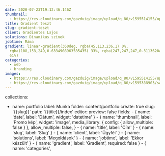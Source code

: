 ```yaml
---
date: 2020-07-23T19:12:46.146Z
thumbnail:
  - https://res.cloudinary.com/gazduig/image/upload/q_80/v1595514155/upsqr7dh78c5mndkozfl.png
title: Gradient teszt
slug: gradient-teszt
client: Gradientes Lajos
solutions: Dinamikus szinek
jobtime: Máma
gradient: linear-gradient(360deg, rgba(45,113,236,1) 0%,
  rgba(108,158,249,0.6334908963585435) 33%, rgba(247,247,247,0.3113620448179272)
  61%)
categories:
  - web
  - branding
images:
  - https://res.cloudinary.com/gazduig/image/upload/q_80/v1595514155/upsqr7dh78c5mndkozfl.png
  - https://res.cloudinary.com/gazduig/image/upload/q_80/v1595388903/sample.jpg
---
```



collections:

* name: portfolio
  label: Munka
  folder: content/portfolio
  create: true
  slug: '{{slug}}'
  path: '{{title}}/index'
  editor:
    preview: false
  fields:
        - { name: 'date', label: 'Dátum', widget: 'datetime' }
        - {
          name: 'thumbnail',
          label: 'Promo kép',
          widget: 'image',
          media_library: { config: { allow_multiple: false } },
          allow_multiple: false,
        }
        - { name: 'title', label: 'Cím' }
        - { name: 'slug', label: 'Slug' }
        - { name: 'client', label: 'Ügyfél' }
        - { name: 'solutions', label: 'Megoldások' }
        - { name: 'jobtime', label: 'Ekkor készült' }
        - { name: 'gradient', label: 'Gradient', required: false }
        - {
          name: 'categories',